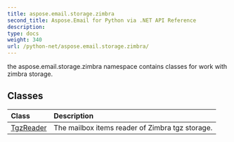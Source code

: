 ```yaml
---
title: aspose.email.storage.zimbra
second_title: Aspose.Email for Python via .NET API Reference
description: 
type: docs
weight: 340
url: /python-net/aspose.email.storage.zimbra/
---
```



the aspose.email.storage.zimbra namespace contains classes for work with zimbra storage.

## Classes
| Class | Description |
| :- | :- |
|[TgzReader](/email/python-net/aspose.email.storage.zimbra/tgzreader/)|The mailbox items reader of Zimbra tgz storage.|
